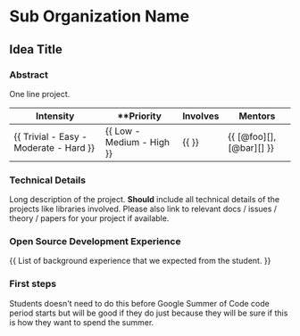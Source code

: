 # Sub Organization Name

##  Idea Title 

### Abstract

One line project.

| **Intensity**                          | **Priority                | **Involves**  | **Mentors**              |
| -------------                          | -----------               | ------------- | -----------              |
| {{ Trivial - Easy - Moderate - Hard }} | {{ Low - Medium - High }} | {{ }}         | {{ [@foo][], [@bar][] }} |

### Technical Details

Long description of the project. **Should** include all technical details of the
projects like libraries involved. Please also link to relevant docs / issues / theory /
papers for your project if available.

### Open Source Development Experience

{{
List of background experience that we expected from the student.
}}

### First steps

Students doesn't need to do this before Google Summer of Code code period starts
but will be good if they do just because they will be sure if this is how they
want to spend the summer.
